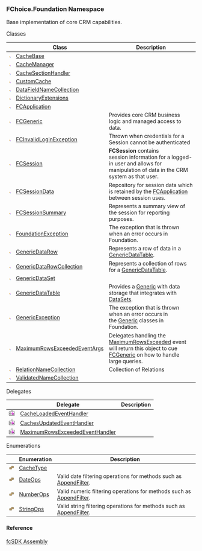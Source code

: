 ﻿### FChoice.Foundation Namespace

Base implementation of core CRM capabilities.

Classes

|   | Class | Description |
| --- | --- | --- |
| ![Class](dotnetimages/Class.png) | [CacheBase](fcSDK~FChoice.Foundation.CacheBase.md) |   |
| ![Class](dotnetimages/Class.png) | [CacheManager](fcSDK~FChoice.Foundation.CacheManager.md) |   |
| ![Class](dotnetimages/Class.png) | [CacheSectionHandler](fcSDK~FChoice.Foundation.CacheSectionHandler.md) |   |
| ![Class](dotnetimages/Class.png) | [CustomCache](fcSDK~FChoice.Foundation.CustomCache.md) |   |
| ![Class](dotnetimages/Class.png) | [DataFieldNameCollection](fcSDK~FChoice.Foundation.DataFieldNameCollection.md) |   |
| ![Class](dotnetimages/Class.png) | [DictionaryExtensions](fcSDK~FChoice.Foundation.DictionaryExtensions.md) |   |
| ![Class](dotnetimages/Class.png) | [FCApplication](fcSDK~FChoice.Foundation.FCApplication.md) |   |
| ![Class](dotnetimages/Class.png) | [FCGeneric](fcSDK~FChoice.Foundation.FCGeneric.md) | Provides core CRM business logic and managed access to data. |
| ![Class](dotnetimages/Class.png) | [FCInvalidLoginException](fcSDK~FChoice.Foundation.FCInvalidLoginException.md) | Thrown when credentials for a Session cannot be authenticated |
| ![Class](dotnetimages/Class.png) | [FCSession](fcSDK~FChoice.Foundation.FCSession.md) | **FCSession** contains session information for a logged-in user and allows for manipulation of data in the CRM system as that user. |
| ![Class](dotnetimages/Class.png) | [FCSessionData](fcSDK~FChoice.Foundation.FCSessionData.md) | Repository for session data which is retained by the [FCApplication](fcSDK~FChoice.Foundation.FCApplication.md) between session uses. |
| ![Class](dotnetimages/Class.png) | [FCSessionSummary](fcSDK~FChoice.Foundation.FCSessionSummary.md) | Represents a summary view of the session for reporting purposes. |
| ![Class](dotnetimages/Class.png) | [FoundationException](fcSDK~FChoice.Foundation.FoundationException.md) | The exception that is thrown when an error occurs in Foundation. |
| ![Class](dotnetimages/Class.png) | [GenericDataRow](fcSDK~FChoice.Foundation.GenericDataRow.md) | Represents a row of data in a [GenericDataTable](fcSDK~FChoice.Foundation.GenericDataTable.md). |
| ![Class](dotnetimages/Class.png) | [GenericDataRowCollection](fcSDK~FChoice.Foundation.GenericDataRowCollection.md) | Represents a collection of rows for a [GenericDataTable](fcSDK~FChoice.Foundation.GenericDataTable.md). |
| ![Class](dotnetimages/Class.png) | [GenericDataSet](fcSDK~FChoice.Foundation.GenericDataSet.md) |   |
| ![Class](dotnetimages/Class.png) | [GenericDataTable](fcSDK~FChoice.Foundation.GenericDataTable.md) | Provides a [Generic](fcSDK~FChoice.Foundation.FCGeneric.md) with data storage that integrates with [DataSets](http://msdn.microsoft.com/library/default.asp?url=/library/en-us/vbcon/html/vbcondatasets.asp). |
| ![Class](dotnetimages/Class.png) | [GenericException](fcSDK~FChoice.Foundation.GenericException.md) | The exception that is thrown when an error occurs in the [Generic](fcSDK~FChoice.Foundation.FCGeneric.md) classes in Foundation. |
| ![Class](dotnetimages/Class.png) | [MaximumRowsExceededEventArgs](fcSDK~FChoice.Foundation.MaximumRowsExceededEventArgs.md) | Delegates handling the [MaximumRowsExceeded](fcSDK~FChoice.Foundation.FCGeneric~MaximumRowsExceeded_EV.md) event will return this object to cue [FCGeneric](fcSDK~FChoice.Foundation.FCGeneric.md) on how to handle large queries. |
| ![Class](dotnetimages/Class.png) | [RelationNameCollection](fcSDK~FChoice.Foundation.RelationNameCollection.md) | Collection of Relations |
| ![Class](dotnetimages/Class.png) | [ValidatedNameCollection](fcSDK~FChoice.Foundation.ValidatedNameCollection.md) |   |

Delegates

|   | Delegate | Description |
| --- | --- | --- |
| ![Delegate](dotnetimages/Delegate.png) | [CacheLoadedEventHandler](fcSDK~FChoice.Foundation.CacheLoadedEventHandler.md) |   |
| ![Delegate](dotnetimages/Delegate.png) | [CachesUpdatedEventHandler](fcSDK~FChoice.Foundation.CachesUpdatedEventHandler.md) |   |
| ![Delegate](dotnetimages/Delegate.png) | [MaximumRowsExceededEventHandler](fcSDK~FChoice.Foundation.MaximumRowsExceededEventHandler.md) |   |

Enumerations

|   | Enumeration | Description |
| --- | --- | --- |
| ![Enumeration](dotnetimages/Enumeration.png) | [CacheType](fcSDK~FChoice.Foundation.CacheType.md) |   |
| ![Enumeration](dotnetimages/Enumeration.png) | [DateOps](fcSDK~FChoice.Foundation.DateOps.md) | Valid date filtering operations for methods such as [AppendFilter](fcSDK~FChoice.Foundation.FCGeneric~AppendFilter(String,DateOps,DateTime).md). |
| ![Enumeration](dotnetimages/Enumeration.png) | [NumberOps](fcSDK~FChoice.Foundation.NumberOps.md) | Valid numeric filtering operations for methods such as [AppendFilter](fcSDK~FChoice.Foundation.FCGeneric~AppendFilter(String,NumberOps,Int32).md). |
| ![Enumeration](dotnetimages/Enumeration.png) | [StringOps](fcSDK~FChoice.Foundation.StringOps.md) | Valid string filtering operations for methods such as [AppendFilter](fcSDK~FChoice.Foundation.FCGeneric~AppendFilter(String,StringOps,String).md). |



#### Reference

[fcSDK Assembly](fcSDK.md)